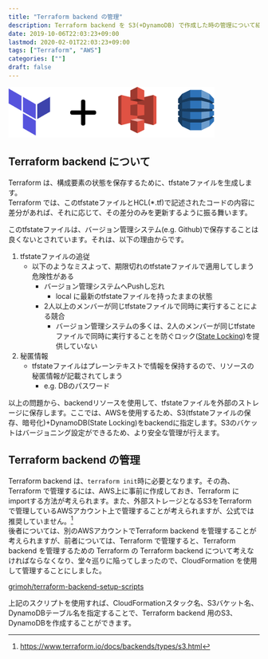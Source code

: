 ```yaml
---
title: "Terraform backend の管理"
description: Terraform backend を S3(+DynamoDB) で作成した時の管理について紹介します
date: 2019-10-06T22:03:23+09:00
lastmod: 2020-02-01T22:03:23+09:00
tags: ["Terraform", "AWS"]
categories: [""]
draft: false
---
```


![terraform backend](terraform_backend.png)

## Terraform backend について
Terraform は、構成要素の状態を保存するために、tfstateファイルを生成します。<br>
Terraform では、このtfstateファイルとHCL(*.tf)で記述されたコードの内容に差分があれば、それに応じて、その差分のみを更新するように振る舞います。<br>

このtfstateファイルは、バージョン管理システム(e.g. Github)で保存することは良くないとされています。それは、以下の理由からです。

1. tfstateファイルの追従
	* 以下のようなミスよって、期限切れのtfstateファイルで適用してしまう危険性がある
		* バージョン管理システムへPushし忘れ
			* local に最新のtfstateファイルを持ったままの状態
		* 2人以上のメンバーが同じtfstateファイルで同時に実行することによる競合
			* バージョン管理システムの多くは、2人のメンバーが同じtfstateファイルで同時に実行することを防ぐロック([State Locking](https://www.terraform.io/docs/state/locking.html))を提供していない
1. 秘匿情報
	* tfstateファイルはプレーンテキストで情報を保持するので、リソースの秘匿情報が記載されてしまう
		* e.g. DBのパスワード

以上の問題から、backendリソースを使用して、tfstateファイルを外部のストレージに保存します。ここでは、AWSを使用するため、S3(tfstateファイルの保存、暗号化)+DynamoDB(State Locking)をbackendに指定します。S3のバケットはバージョニング設定ができるため、より安全な管理が行えます。<br>

## Terraform backend の管理
Terraform backend は、`terraform init`時に必要となります。その為、Terraform で管理するには、AWS上に事前に作成しておき、Terraform にimportする方法が考えられます。また、外部ストレージとなるS3をTerraform で管理しているAWSアカウント上で管理することが考えられますが、公式では推奨していません。[^1]<br>
後者については、別のAWSアカウントでTerraform backend を管理することが考えられますが、前者については、Terraform で管理すると、Terraform backend を管理するための Terraform の Terraform backend について考えなければならなくなり、堂々巡りに陥ってしまったので、CloudFormation を使用して管理することにしました。

[grimoh/terraform-backend-setup-scripts](https://github.com/grimoh/terraform-backend-setup-scripts)

上記のスクリプトを使用すれば、CloudFormationスタック名、S3バケット名、DynamoDBテーブル名を指定することで、Terraform backend 用のS3、DynamoDBを作成することができます。

[^1]: https://www.terraform.io/docs/backends/types/s3.html
